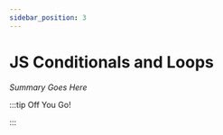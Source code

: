 ```yaml
---
sidebar_position: 3
---
```


# JS Conditionals and Loops

_Summary Goes Here_

:::tip Off You Go!

<QuestButton text="Happy Questing" link='' />

:::

